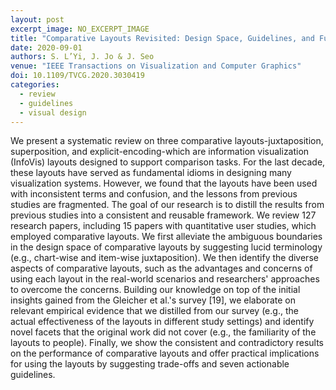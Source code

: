 ```yaml
---
layout: post
excerpt_image: NO_EXCERPT_IMAGE
title: "Comparative Layouts Revisited: Design Space, Guidelines, and Future Directions"
date: 2020-09-01
authors: S. L’Yi, J. Jo & J. Seo
venue: "IEEE Transactions on Visualization and Computer Graphics"
doi: 10.1109/TVCG.2020.3030419
categories:
  - review
  - guidelines
  - visual design
---
```

We present a systematic review on three comparative layouts-juxtaposition, superposition, and explicit-encoding-which are information visualization (InfoVis) layouts designed to support comparison tasks. For the last decade, these layouts have served as fundamental idioms in designing many visualization systems. However, we found that the layouts have been used with inconsistent terms and confusion, and the lessons from previous studies are fragmented. The goal of our research is to distill the results from previous studies into a consistent and reusable framework. We review 127 research papers, including 15 papers with quantitative user studies, which employed comparative layouts. We first alleviate the ambiguous boundaries in the design space of comparative layouts by suggesting lucid terminology (e.g., chart-wise and item-wise juxtaposition). We then identify the diverse aspects of comparative layouts, such as the advantages and concerns of using each layout in the real-world scenarios and researchers' approaches to overcome the concerns. Building our knowledge on top of the initial insights gained from the Gleicher et al.'s survey [19], we elaborate on relevant empirical evidence that we distilled from our survey (e.g., the actual effectiveness of the layouts in different study settings) and identify novel facets that the original work did not cover (e.g., the familiarity of the layouts to people). Finally, we show the consistent and contradictory results on the performance of comparative layouts and offer practical implications for using the layouts by suggesting trade-offs and seven actionable guidelines.
